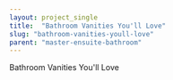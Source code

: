 ```yaml
---
layout: project_single
title:  "Bathroom Vanities You'll Love"
slug: "bathroom-vanities-youll-love"
parent: "master-ensuite-bathroom"
---
```

Bathroom Vanities You'll Love